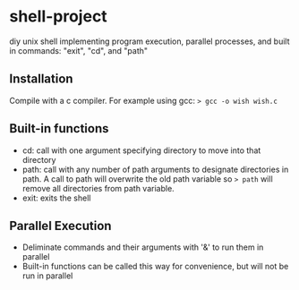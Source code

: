 # shell-project
diy unix shell implementing program execution, parallel processes, and built in commands: "exit", "cd", and "path"

## Installation
Compile with a c compiler.
For example using gcc: `> gcc -o wish wish.c`

## Built-in functions
- cd: call with one argument specifying directory to move into that directory
- path: call with any number of path arguments to designate directories in path.
A call to path will overwrite the old path variable so `> path` will remove all directories from path variable.
- exit: exits the shell

## Parallel Execution
- Deliminate commands and their arguments with '&' to run them in parallel
- Built-in functions can be called this way for convenience, but will not be run in parallel
